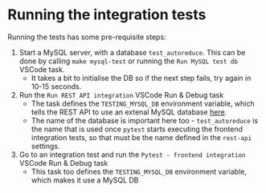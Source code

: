 # Running the integration tests

Running the tests has some pre-requisite steps:

1. Start a MySQL server, with a database `test_autoreduce`. This can be done by calling `make mysql-test`
or running the `Run MySQL test db` VSCode task.
    - It takes a bit to initialise the DB so if the next step fails, try again in 10-15 seconds.
2. Run the `Run REST API integration` VSCode Run & Debug task
    - The task defines the `TESTING_MYSQL_DB` environment variable, which tells the REST API to
    use an extenal MySQL database [here](https://github.com/ISISScientificComputing/autoreduce-rest-api/blob/master/autoreduce_rest_api/autoreduce_django/settings.py#L43-L53).
    - The name of the database is important here too - `test_autoreduce` is the name that is used
    once `pytest` starts executing the frontend integration tests, so that must be the name defined in the `rest-api` settings.
3. Go to an integration test and run the `Pytest - frontend integration` VSCode Run & Debug task
    - This task too defines the `TESTING_MYSQL_DB` environment variable, which makes it use a MySQL DB
